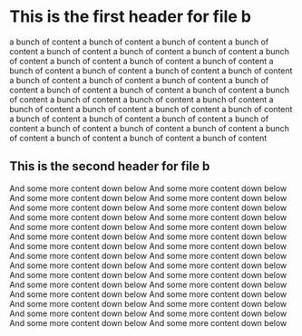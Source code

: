 # This is the first header for file b

a bunch of content
a bunch of content
a bunch of content
a bunch of content
a bunch of content
a bunch of content
a bunch of content
a bunch of content
a bunch of content
a bunch of content
a bunch of content
a bunch of content
a bunch of content
a bunch of content
a bunch of content
a bunch of content
a bunch of content
a bunch of content
a bunch of content
a bunch of content
a bunch of content
a bunch of content
a bunch of content
a bunch of content
a bunch of content
a bunch of content
a bunch of content
a bunch of content
a bunch of content
a bunch of content
a bunch of content
a bunch of content
a bunch of content
a bunch of content
a bunch of content
a bunch of content
a bunch of content
a bunch of content
a bunch of content
a bunch of content
a bunch of content

## This is the second header for file b

And some more content down below
And some more content down below
And some more content down below
And some more content down below
And some more content down below
And some more content down below
And some more content down below
And some more content down below
And some more content down below
And some more content down below
And some more content down below
And some more content down below
And some more content down below
And some more content down below
And some more content down below
And some more content down below
And some more content down below
And some more content down below
And some more content down below
And some more content down below
And some more content down below
And some more content down below
And some more content down below
And some more content down below
And some more content down below
And some more content down below
And some more content down below
And some more content down below
And some more content down below
And some more content down below
